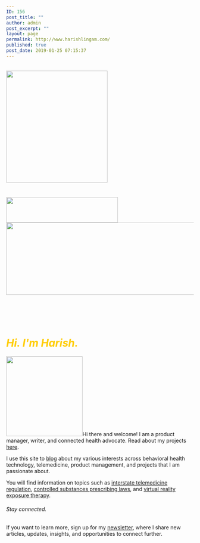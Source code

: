 ```yaml
---
ID: 156
post_title: ""
author: admin
post_excerpt: ""
layout: page
permalink: http://www.harishlingam.com/
published: true
post_date: 2019-01-25 07:15:37
---
```

<!-- wp:fl-builder/layout -->
<p><br /><a href="http://www.harishlingam.com/wp-content/uploads/2019/01/brain-coils.png"><img class="size-medium wp-image-669 aligncenter" src="http://www.harishlingam.com/wp-content/uploads/2019/01/brain-coils-272x300.png" alt="" width="272" height="300" /></a></p>
<h1><a href="http://www.harishlingam.com/wp-content/uploads/2020/02/red_line.png"><img class="size-medium wp-image-1046 aligncenter" src="http://www.harishlingam.com/wp-content/uploads/2020/02/red_line-300x68.png" alt="" width="300" height="68" /></a><a href="http://www.harishlingam.com/wp-content/uploads/2020/02/blending_wave_vector.jpg"><img class="wp-image-1044 aligncenter" src="http://www.harishlingam.com/wp-content/uploads/2020/02/blending_wave_vector-300x71.jpg" alt="" width="819" height="194" /></a></h1>
<h1> </h1>
<h1><span style="color: #ffcc00;"><em><strong>Hi. I'm Harish.</strong></em></span></h1>
<p><a href="http://www.harishlingam.com/wp-content/uploads/2019/02/harish-headshot-yellow.png"><img class=" wp-image-740 alignleft" src="http://www.harishlingam.com/wp-content/uploads/2019/02/harish-headshot-yellow-287x300.png" alt="" width="205" height="214" /></a>Hi there and welcome! I am a product manager, writer, and connected health advocate. Read about my projects <a href="http://www.harishlingam.com/projects/">here</a>.</p>
<p>I use this site to <a href="http://www.harishlingam.com/blog/">blog</a> about my various interests across behavioral health technology, telemedicine, product management, and projects that I am passionate about.</p>
<p>You will find information on topics such as <a href="http://www.harishlingam.com/telemedicine-and-the-interstate-medical-licensure-compact/">interstate telemedicine regulation</a>, <a href="http://www.harishlingam.com/prescribing-controlled-substances-via-telemedicine/">controlled substances prescribing laws</a>, and <a href="http://www.harishlingam.com/a-primer-on-virtual-reality-exposure-therapy-vret/">virtual reality exposure therapy</a>.</p>
<h6>Stay connected.</h6>
<p>If you want to learn more, sign up for my <a href="http://www.harishlingam.com/join/">newsletter</a>, where I share new articles, updates, insights, and opportunities to connect further.</p>
<!-- /wp:fl-builder/layout -->